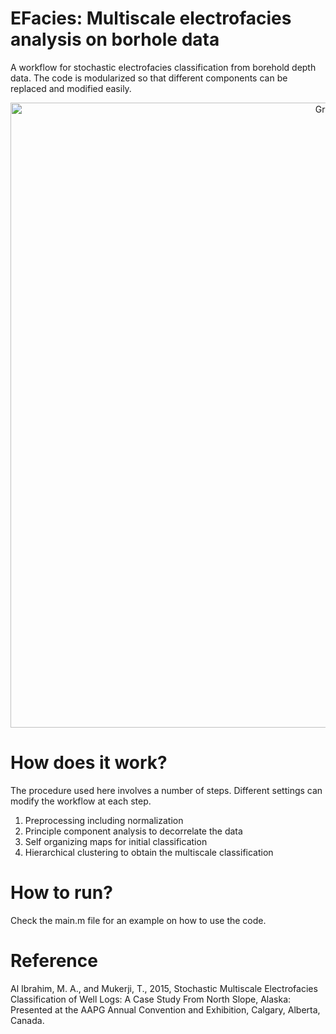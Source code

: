 # EFacies: Multiscale electrofacies analysis on borhole data

A workflow for stochastic electrofacies classification from borehold depth data. The code is modularized so that different components can be replaced and modified easily.

<div align="center">
    <img width=1000 src="https://github.com/MosGeo/Efacies/blob/master/ReadmeFiles/Main.png" alt="Graph" title="Graph example"</img>
</div>

# How does it work?

The procedure used here involves a number of steps. Different settings can modify the workflow at each step.
1. Preprocessing including normalization
2. Principle component analysis to decorrelate the data
3. Self organizing maps for initial classification
4. Hierarchical clustering to obtain the multiscale classification

# How to run?

Check the main.m file for an example on how to use the code.

# Reference
Al Ibrahim, M. A., and Mukerji, T., 2015, Stochastic Multiscale Electrofacies Classification of Well Logs: A Case Study From North Slope, Alaska: Presented at the AAPG Annual Convention and Exhibition, Calgary, Alberta, Canada.

